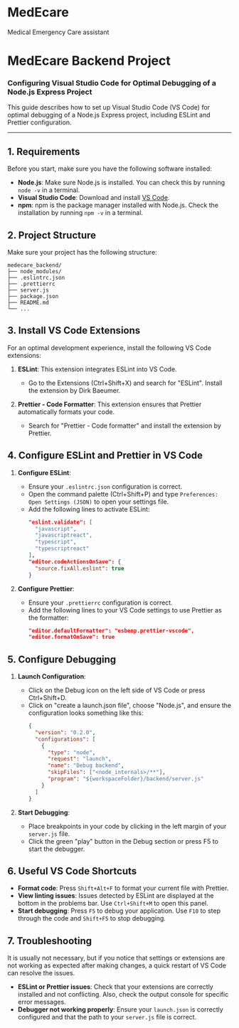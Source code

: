 
# MedEcare
Medical Emergency Care assistant

# MedEcare Backend Project

### Configuring Visual Studio Code for Optimal Debugging of a Node.js Express Project

This guide describes how to set up Visual Studio Code (VS Code) for optimal debugging of a Node.js Express project, including ESLint and Prettier configuration.

---

## 1. Requirements

Before you start, make sure you have the following software installed:

- **Node.js**: Make sure Node.js is installed. You can check this by running `node -v` in a terminal.
- **Visual Studio Code**: Download and install [VS Code](https://code.visualstudio.com/).
- **npm**: npm is the package manager installed with Node.js. Check the installation by running `npm -v` in a terminal.

## 2. Project Structure

Make sure your project has the following structure:

```
medecare_backend/
├── node_modules/
├── .eslintrc.json
├── .prettierrc
├── server.js
├── package.json
├── README.md
└── ...
```

## 3. Install VS Code Extensions

For an optimal development experience, install the following VS Code extensions:

1. **ESLint**: This extension integrates ESLint into VS Code.
   - Go to the Extensions (Ctrl+Shift+X) and search for "ESLint". Install the extension by Dirk Baeumer.

2. **Prettier - Code Formatter**: This extension ensures that Prettier automatically formats your code.
   - Search for "Prettier - Code formatter" and install the extension by Prettier.

## 4. Configure ESLint and Prettier in VS Code

1. **Configure ESLint**:
   - Ensure your `.eslintrc.json` configuration is correct.
   - Open the command palette (Ctrl+Shift+P) and type `Preferences: Open Settings (JSON)` to open your settings file.
   - Add the following lines to activate ESLint:
     ```json
     "eslint.validate": [
       "javascript",
       "javascriptreact",
       "typescript",
       "typescriptreact"
     ],
     "editor.codeActionsOnSave": {
       "source.fixAll.eslint": true
     }
     ```

2. **Configure Prettier**:
   - Ensure your `.prettierrc` configuration is correct.
   - Add the following lines to your VS Code settings to use Prettier as the formatter:
     ```json
     "editor.defaultFormatter": "esbenp.prettier-vscode",
     "editor.formatOnSave": true
     ```

## 5. Configure Debugging

1. **Launch Configuration**:
   - Click on the Debug icon on the left side of VS Code or press Ctrl+Shift+D.
   - Click on "create a launch.json file", choose "Node.js", and ensure the configuration looks something like this:
     ```json
     {
       "version": "0.2.0",
       "configurations": [
         {
           "type": "node",
           "request": "launch",
           "name": "Debug backend",
           "skipFiles": ["<node_internals>/**"],
           "program": "${workspaceFolder}/backend/server.js"
         }
       ]
     }
     ```

2. **Start Debugging**:
   - Place breakpoints in your code by clicking in the left margin of your `server.js` file.
   - Click the green "play" button in the Debug section or press F5 to start the debugger.

## 6. Useful VS Code Shortcuts

- **Format code**: Press `Shift+Alt+F` to format your current file with Prettier.
- **View linting issues**: Issues detected by ESLint are displayed at the bottom in the problems bar. Use `Ctrl+Shift+M` to open this panel.
- **Start debugging**: Press `F5` to debug your application. Use `F10` to step through the code and `Shift+F5` to stop debugging.

## 7. Troubleshooting

It is usually not necessary, but if you notice that settings or extensions are not working as expected after making changes, a quick restart of VS Code can resolve the issues.

- **ESLint or Prettier issues**: Check that your extensions are correctly installed and not conflicting. Also, check the output console for specific error messages.
- **Debugger not working properly**: Ensure your `launch.json` is correctly configured and that the path to your `server.js` file is correct.
